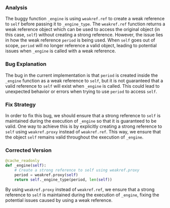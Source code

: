 ### Analysis
The buggy function `_engine` is using `weakref.ref` to create a weak reference to `self` before passing it to `_engine_type`. The `weakref.ref` function returns a weak reference object which can be used to access the original object (in this case, `self`) without creating a strong reference. However, the issue lies in how the weak reference `period` is being used. When `self` goes out of scope, `period` will no longer reference a valid object, leading to potential issues when `_engine` is called with a weak reference.

### Bug Explanation
The bug in the current implementation is that `period` is created inside the `_engine` function as a weak reference to `self`, but it is not guaranteed that a valid reference to `self` will exist when `_engine` is called. This could lead to unexpected behavior or errors when trying to use `period` to access `self`.

### Fix Strategy
In order to fix this bug, we should ensure that a strong reference to `self` is maintained during the execution of `_engine` so that it is guaranteed to be valid. One way to achieve this is by explicitly creating a strong reference to `self` using `weakref.proxy` instead of `weakref.ref`. This way, we ensure that the object `self` remains valid throughout the execution of `_engine`.

### Corrected Version
```python
@cache_readonly
def _engine(self):
    # Create a strong reference to self using weakref.proxy
    period = weakref.proxy(self)
    return self._engine_type(period, len(self))
``` 

By using `weakref.proxy` instead of `weakref.ref`, we ensure that a strong reference to `self` is maintained during the execution of `_engine`, fixing the potential issues caused by using a weak reference.